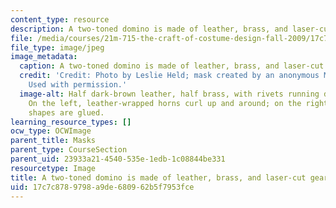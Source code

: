 ```yaml
---
content_type: resource
description: A two-toned domino is made of leather, brass, and laser-cut gear shapes.
file: /media/courses/21m-715-the-craft-of-costume-design-fall-2009/17c7c8789798a9de680962b5f7953fce_IMG_0710.jpg
file_type: image/jpeg
image_metadata:
  caption: A two-toned domino is made of leather, brass, and laser-cut gear shapes.
  credit: 'Credit: Photo by Leslie Held; mask created by an anonymous MIT student.
    Used with permission.'
  image-alt: Half dark-brown leather, half brass, with rivets running down the nose.
    On the left, leather-wrapped horns curl up and around; on the right, bold gear
    shapes are glued.
learning_resource_types: []
ocw_type: OCWImage
parent_title: Masks
parent_type: CourseSection
parent_uid: 23933a21-4540-535e-1edb-1c08844be331
resourcetype: Image
title: A two-toned domino is made of leather, brass, and laser-cut gear shapes
uid: 17c7c878-9798-a9de-6809-62b5f7953fce
---
```


